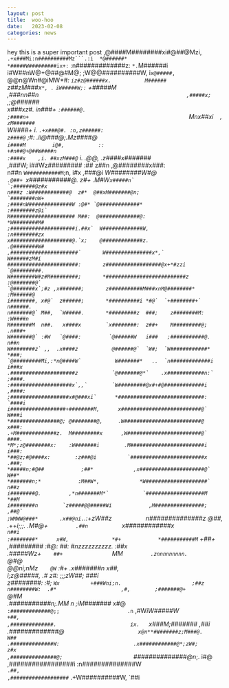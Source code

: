 ```yaml
---
layout: post
title:  woo-hoo
date:   2023-02-08
categories: news
---
```

hey this is a super important post
      ,@####M########xi#@##@Mzi,`                     .+x###Mi:n##########Mz```.:i  *@######*                                                            
        *#####W#########ix+:`                             :n#############z:       `*.`M######i                                                            
        i#W##nW@+@##@#M@;                                   ;W@@##########W,        i`x@#####,                                                            
        `@@n@Wn#@iMW*#*:                                     `iz#z@######x.           M######`                                                            
         z##zM###x`*, .`                                          `iW#####W;:`        +#####M                                                             
         ,###nn##n`                                                ,#####x;`        ,;@######                                                             
          x###xz#.                                                   in###+        `:######@.                                                             
          ;####n+                                                    `Mnx##xi`   , zM#######                                                              
          `W####+                i.                                   `.+x###@#. :n,z######:                                                              
           z####@`              ;#:                                     .ii@###@;.*M*z####@`                                                              
           i####M         `   `i@#,           ::                           +#n##@+@##W####n                                                               
           :####x    ,i. ##xzM###@`     i.   .@@,                           .z####x#######*                                                               
           ,###W;   i##Wz#########     :##   z##n                           ,@########x###:                                                               
            n##n   `W###########M`;n,  i#x  ,###@i                           *W########W#@`                                                               
           .@##+  `x###########@. z#+ .M#W``x#####n`                         `;#######@z#x                                                                
           n###z :W############@  z#*  @##xM#######@n;                        `########nW+                                                                
          ;####nW##############W :@#* `@#############*                        :########z@i`                                                               
          M##################### M##:  @#############@:                       *W########M#                                                                
         ;#####################i.##x`  W#############W,                       :n########zx                                                                
         x####################@.`x;    @#############z.                       .@########W#                                                                
        ,######################`       W###############x*,`                    W######zM#i                                                                
        #######################:       z##################@x+*#zzi            `@#########.                                                                
        W########W#z#M#########;       *##########################z            :@#######@`                                                                
       `@#######x`;#z ,x#######;       z###########M###xnM@########*            :M######@                                                                 
       i########, x#@`  z######;       *##########i *#@`  `+########+`            n######.                                                                
       n#######@` M##,  `W#####.       *#########z  ###;    z########M:           :W####n                                                                 
       M#######M  n##.   x####x        `x########:  z##+    M#########@;           .n###+                                                                 
       W#######@` :#W   `@####:         `@######W   i###   ;###########@.            n##n                                                                 
       W########z` ,,  .x####z           @######@`  `W#;  `W############*            *###;                                                                
      `@#########Mi,:*n@####W`           W#######*   ..  `n#############i            i###x                                                                
      .#####################z           `@#######@*`    .x############n:`            ;####.                                                               
      :####################x`,,`        `W#########@x#+#@#############i              ,####:                                                               
      ;###################x#@###xi`      *############################:              `####i                                                               
      i##################+########M,      x##########################@`               W###i                                                               
      *################@; @########@,     .W#########################@                x###:                                                               
      .+M#############z.  M#########x      ,W########################@`               ####.                                                               
      *M*;z@########x:    :W#######i        .M########################i               i###:                                                               
      *##@z;#@####x:        :z###@i          `########################x               .###;                                                               
      *#####n;#@##            ;##*             ,x#####################@`               W##*                                                               
      *#######n;*            :M##W*,             *W####################`               n##z                                                               
      i########@.         ,*n#######M*`           `###################M                *##M                                                               
      i########n        `z#####@@#####Wi            ,M################;                ,##@`                                                              
      ;WMWW@###*       .x##@ni.``.:+zW##z`           `n##############z                  @##,                                                              
      .*++*i;;;.      .M#@+`          .##n            `x############x`                  n##i                                                              
      :########*      x#W,              *#+            *###########M`                   +##+                                                              
      ,#########     :#@:                ##:           #nzzzzzzzzzz.                    :##x                                                              
      .#####Wz+`     ##+                 `MM`          .znnnnnnnnn.                     `@#@`                                                             
      `@@ni;*nMz`    @W`                  :#+           .x#######n                       x##,                                                             
       i;z@#####,   .#*                    z#:           ;;;*zW##;                       ###i                                                             
       z########:   :#;                    `Wx          +###Wni;n.                       ;##z                                                             
       n########W:  .#*                     ,#,        ;#######@+                        `@#M                                                             
      .###########n;.MM                      n*        ;iM#######*                        x#@`                                                            
      :#############@;;                      .n`      ,#W*iW#####W`                       +##,                                                            
      ,##############.                        ix.    `x###M;#######                       ,##i                                                            
      .#############@`                         x@n**#W######z;M###@.                       W##                                                            
      .##############W:                        .x############@*;zW#;                       z#x                                                            
      ,###############@;                        `##############@n*;.                       i#@                                                            
      ,#################i                         :n##############W`                       .##,                                                           
      ,###################`                         .+W##########W,                        `##i                                
